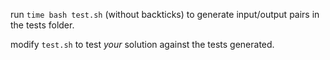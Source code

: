 run `time bash test.sh` (without backticks) to generate input/output pairs in the tests folder.

modify `test.sh` to test *your* solution against the tests generated.
